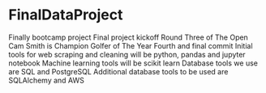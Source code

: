 # FinalDataProject
Finally bootcamp project
Final project kickoff
Round Three of The Open
Cam Smith is Champion Golfer of The Year
Fourth and final commit
Initial tools for web scraping and cleaning will be python, pandas and jupyter notebook
Machine learning tools will be scikit learn
Database tools we use are SQL and PostgreSQL
Additional database tools to be used are SQLAlchemy and AWS
